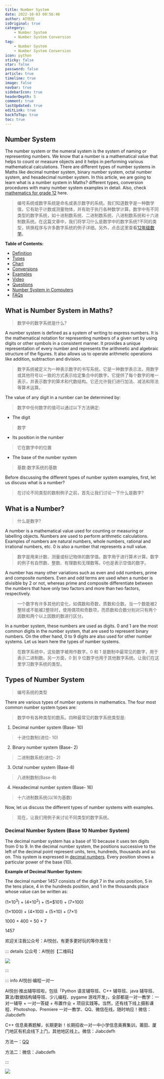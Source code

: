 ```yaml
---
title: Number System
date: 2022-10-03 00:56:46
author: AI悦创
isOriginal: true
category: 
    - Number System
    - Number System Conversion
tag:
    - Number System
    - Number System Conversion
icon: python
sticky: false
star: false
password: false
article: true
timeline: true
image: false
navbar: true
sidebarIcon: true
headerDepth: 5
comment: true
lastUpdated: true
editLink: true
backToTop: true
toc: true
---
```


## Number System

The number system or the numeral system is the system of naming or representing numbers. We know that a number is a mathematical value that helps to count or measure objects and it helps in performing various mathematical calculations. There are different types of number systems in Maths like decimal number system, binary number system, octal number system, and hexadecimal number system. In this article, we are going to learn what is a number system in Maths? different types, conversion procedures with many number system examples in detail. Also, check [mathematics for grade 12](https://byjus.com/maths/what-is-mathematics/) here.

> 编号系统或数字系统是命名或表示数字的系统。我们知道数字是一种数学值，它有助于计数或测量物体，并有助于执行各种数学计算。数学中有不同类型的数字系统，如十进制数系统、二进制数系统、八进制数系统和十六进制数系统。在这篇文章中，我们将学习什么是数学中的数字系统?不同的类型，转换程序与许多数字系统的例子详细。另外，点击这里查看[12年级数学](https://byjus.com/maths/what-is-mathematics/)。

**Table of Contents:**

- [Definition](https://byjus.com/#what-is-number-system)
- [Types](https://byjus.com/#types-of-number-system)
- [Chart](https://byjus.com/#number-system-chart)
- [Conversions](https://byjus.com/#number-system-conversions)
- [Examples](https://byjus.com/#Examples)
- [Video](https://byjus.com/#number-system-video-lesson)
- [Questions](https://byjus.com/#number-system-questions)
- [Number System in Computers](https://byjus.com/#computer-numeral-system)
- [FAQs](https://byjus.com/#FAQs)

## What is Number System in Maths?

> 数学中的数字系统是什么?

A number system is defined as a system of writing to express numbers. It is the mathematical notation for representing numbers of a given set by using digits or other symbols in a consistent manner. It provides a unique representation of every number and represents the arithmetic and algebraic structure of the figures. It also allows us to operate arithmetic operations like addition, subtraction and division.

> 数字系统被定义为一种表示数字的书写系统。它是一种数学表示法，用数字或其他符号以一致的方式表示给定集合中的数字。它提供了每个数字的唯一表示，并表示数字的算术和代数结构。它还允许我们进行加法、减法和除法等算术运算。

The value of any digit in a number can be determined by:

> 数字中任何数字的值可以通过以下方法确定:

- The digit

> 数字

- Its position in the number

> 它在数字中的位置

- The base of the number system

> 基数:数字系统的基数

Before discussing the different types of number system examples, first, let us discuss what is a number?

> 在讨论不同类型的数制例子之前，首先让我们讨论一下什么是数字?

## What is a Number?

> 什么是数字?

A number is a mathematical value used for counting or measuring or labelling objects. Numbers are used to perform arithmetic calculations. Examples of numbers are natural numbers, whole numbers, rational and irrational numbers, etc. 0 is also a number that represents a null value. 

> 数字是用来计数、测量或标记物体的数学值。数字用于进行算术计算。数字的例子有自然数、整数、有理数和无理数等。0也是表示空值的数字。

A number has many other variations such as even and odd numbers, prime and composite numbers. Even and odd terms are used when a number is divisible by 2 or not, whereas prime and composite differentiate between the numbers that have only two factors and more than two factors, respectively.

> 一个数字有许多其他的变化，如偶数和奇数，质数和合数。当一个数能被2整除或不能被2整除时，使用偶项和奇数项，而质数和合数分别对只有两个因数和两个以上因数的数进行区分。

In a number system, these numbers are used as digits. 0 and 1 are the most common digits in the number system, that are used to represent binary numbers. On the other hand, 0 to 9 digits are also used for other number systems. Let us learn here the types of number systems.

>  在数字系统中，这些数字被用作数字。0 和 1 是数制中最常见的数字，用于表示二进制数。另一方面，0 到 9 位数字也用于其他数字系统。让我们在这里学习数字系统的类型。

## Types of Number System

> 编号系统的类型

There are various types of number systems in mathematics. The four most common number system types are:

> 数学中有各种类型的数系。四种最常见的数字系统类型是:

1. Decimal number system (Base- 10)

> 十进位数制(进位- 10)

2. Binary number system (Base- 2)

> 二进制数系统(进位- 2)

3. Octal number system (Base-8)

> 八进制数制(Base-8)

4. Hexadecimal number system (Base- 16)

> 十六进制数系统(以16为基数)

Now, let us discuss the different types of number systems with examples.

> 现在，让我们用例子来讨论不同类型的数字系统。

### Decimal Number System (Base 10 Number System)

The decimal number system has a base of 10 because it uses ten digits from 0 to 9. In the decimal number system, the positions successive to the left of the decimal point represent units, tens, hundreds, thousands and so on. This system is expressed in [decimal numbers](https://byjus.com/maths/decimals/). Every position shows a particular power of the base (10).

**Example of Decimal Number System:**

The decimal number 1457 consists of the digit 7 in the units position, 5 in the tens place, 4 in the hundreds position, and 1 in the thousands place whose value can be written as: 

(1×$10^{3}$) + (4×$10^{2}$) + (5×$101) + (7×100)

(1×1000) + (4×100) + (5×10) + (7×1)

1000 + 400 + 50 + 7

1457



欢迎关注我公众号：AI悦创，有更多更好玩的等你发现！

::: details 公众号：AI悦创【二维码】

![](/gzh.jpg)

:::

::: info AI悦创·编程一对一

AI悦创·推出辅导班啦，包括「Python 语言辅导班、C++ 辅导班、java 辅导班、算法/数据结构辅导班、少儿编程、pygame 游戏开发」，全部都是一对一教学：一对一辅导 + 一对一答疑 + 布置作业 + 项目实践等。当然，还有线下线上摄影课程、Photoshop、Premiere 一对一教学、QQ、微信在线，随时响应！微信：Jiabcdefh

C++ 信息奥赛题解，长期更新！长期招收一对一中小学信息奥赛集训，莆田、厦门地区有机会线下上门，其他地区线上。微信：Jiabcdefh

方法一：[QQ](http://wpa.qq.com/msgrd?v=3&uin=1432803776&site=qq&menu=yes)

方法二：微信：Jiabcdefh

:::

![](/zsxq.jpg)

